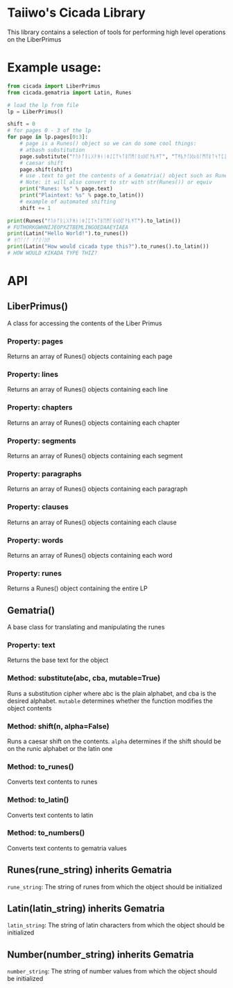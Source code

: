 # Taiiwo's Cicada Library
This library contains a selection of tools for performing high level operations on the LiberPrimus

# Example usage:

```python
from cicada import LiberPrimus
from cicada.gematria import Latin, Runes

# load the lp from file
lp = LiberPrimus()

shift = 0
# for pages 0 - 3 of the lp
for page in lp.pages[0:3]:
    # page is a Runes() object so we can do some cool things:
    # atbash substitution
    page.substitute("ᚠᚢᚦᚩᚱᚳᚷᚹᚻᚾᛁᛄᛇᛈᛉᛋᛏᛒᛖᛗᛚᛝᛟᛞᚪᚫᚣᛡᛠ", "ᛠᛡᚣᚫᚪᛞᛟᛝᛚᛗᛖᛒᛏᛋᛉᛈᛇᛄᛁᚾᚻᚹᚷᚳᚱᚩᚦᚢᚠ")
    # caesar shift
    page.shift(shift)
    # use .text to get the contents of a Gematria() object such as Runes()
    # Note: it will also convert to str with str(Runes()) or equiv
    print("Runes: %s" % page.text)
    print("Plaintext: %s" % page.to_latin())
    # example of automated shifting
    shift += 1

print(Runes("ᚠᚢᚦᚩᚱᚳᚷᚹᚻᚾᛁᛄᛇᛈᛉᛋᛏᛒᛖᛗᛚᛝᛟᛞᚪᚫᚣᛡᛠ").to_latin())
# FUTHORKGWHNIJEOPXZTBEMLINGOEDAAEYIAEA
print(Latin("Hello World!").to_runes())
# ᚻᛖᛚᛚᚩ ᚹᚩᚱᛚᛞ!
print(Latin("How would cicada type this?").to_runes().to_latin())
# HOW WOULD KIKADA TYPE THIZ?
```

# API

## LiberPrimus()
A class for accessing the contents of the Liber Primus

### Property: pages
Returns an array of Runes() objects containing each page

### Property: lines
Returns an array of Runes() objects containing each line

### Property: chapters
Returns an array of Runes() objects containing each chapter

### Property: segments
Returns an array of Runes() objects containing each segment

### Property: paragraphs
Returns an array of Runes() objects containing each paragraph

### Property: clauses
Returns an array of Runes() objects containing each clause

### Property: words
Returns an array of Runes() objects containing each word

### Property: runes
Returns a Runes() object containing the entire LP

## Gematria()
A base class for translating and manipulating the runes

### Property: text
Returns the base text for the object

### Method: substitute(abc, cba, mutable=True)
Runs a substitution cipher where abc is the plain alphabet, and cba is the desired alphabet.
`mutable` determines whether the function modifies the object contents
    
### Method: shift(n, alpha=False)
Runs a caesar shift on the contents. `alpha` determines if the shift should be on the runic alphabet or the
latin one

### Method: to_runes()
Converts text contents to runes

### Method: to_latin()
Converts text contents to latin

### Method: to_numbers()
Converts text contents to gematria values

## Runes(rune_string) inherits Gematria
`rune_string`: The string of runes from which the object should be initialized

## Latin(latin_string) inherits Gematria
`latin_string`: The string of latin characters from which the object should be initialized

## Number(number_string) inherits Gematria
`number_string`: The string of number values from which the object should be initialized

